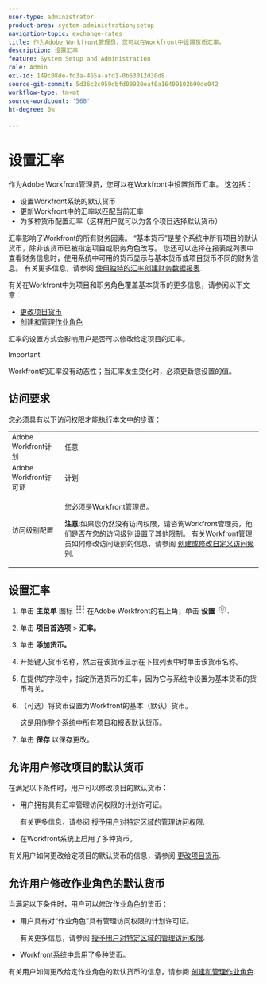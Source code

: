 ```yaml
---
user-type: administrator
product-area: system-administration;setup
navigation-topic: exchange-rates
title: 作为Adobe Workfront管理员，您可以在Workfront中设置货币汇率。
description: 设置汇率
feature: System Setup and Administration
role: Admin
exl-id: 149c08de-fd3a-465a-afd1-0b53012d30d8
source-git-commit: 5d36c2c959dbfd00920eaf0a16409102b99de042
workflow-type: tm+mt
source-wordcount: '560'
ht-degree: 0%

---
```


# 设置汇率

<!--
<p data-mc-conditions="QuicksilverOrClassic.Draft mode">*** DON'T DELETE, DRAFT OR HIDE THIS ARTICLE. IT IS LINKED TO THE PRODUCT, THROUGH THE CONTEXT SENSITIVE HELP LINKS. **</p>
-->

作为Adobe Workfront管理员，您可以在Workfront中设置货币汇率。 这包括：

* 设置Workfront系统的默认货币
* 更新Workfront中的汇率以匹配当前汇率
* 为多种货币配置汇率（这样用户就可以为各个项目选择默认货币）

汇率影响了Workfront的所有财务因素。 “基本货币”是整个系统中所有项目的默认货币，除非该货币已被指定项目或职务角色改写。 您还可以选择在报表或列表中查看财务信息时，使用系统中可用的货币显示与基本货币或项目货币不同的财务信息。 有关更多信息，请参阅 [使用独特的汇率创建财务数据报表](../../../reports-and-dashboards/reports/creating-and-managing-reports/create-financial-data-reports-unique-exchange-rates.md).

有关在Workfront中为项目和职务角色覆盖基本货币的更多信息，请参阅以下文章：

* [更改项目货币](../../../manage-work/projects/project-finances/change-project-currency.md)
* [创建和管理作业角色](../../../administration-and-setup/set-up-workfront/organizational-setup/create-manage-job-roles.md)

汇率的设置方式会影响用户是否可以修改给定项目的汇率。

>[!IMPORTANT]
>
>Workfront的汇率没有动态性；当汇率发生变化时，必须更新您设置的值。

## 访问要求

您必须具有以下访问权限才能执行本文中的步骤：

<table style="table-layout:auto"> 
 <col> 
 <col> 
 <tbody> 
  <tr> 
   <td role="rowheader">Adobe Workfront计划</td> 
   <td>任意</td> 
  </tr> 
  <tr> 
   <td role="rowheader">Adobe Workfront许可证</td> 
   <td>计划</td> 
  </tr> 
  <tr> 
   <td role="rowheader">访问级别配置</td> 
   <td> <p>您必须是Workfront管理员。</p> <p><b>注意</b>:如果您仍然没有访问权限，请咨询Workfront管理员，他们是否在您的访问级别设置了其他限制。 有关Workfront管理员如何修改访问级别的信息，请参阅 <a href="../../../administration-and-setup/add-users/configure-and-grant-access/create-modify-access-levels.md" class="MCXref xref">创建或修改自定义访问级别</a>.</p> </td> 
  </tr> 
 </tbody> 
</table>

## 设置汇率

1. 单击 **主菜单** 图标 ![](assets/main-menu-icon.png) 在Adobe Workfront的右上角，单击 **设置** ![](assets/gear-icon-settings.png).

1. 单击 **项目首选项** > **汇率。**

1. 单击 **添加货币。**
1. 开始键入货币名称，然后在该货币显示在下拉列表中时单击该货币名称。

1. 在提供的字段中，指定所选货币的汇率，因为它与系统中设置为基本货币的货币有关。
1. （可选）将货币设置为Workfront的基本（默认）货币。

   这是用作整个系统中所有项目和报表默认货币。

1. 单击 **保存** 以保存更改。

## 允许用户修改项目的默认货币

在满足以下条件时，用户可以修改项目的默认货币：

* 用户拥有具有汇率管理访问权限的计划许可证。

   有关更多信息，请参阅 [授予用户对特定区域的管理访问权限](../../../administration-and-setup/add-users/configure-and-grant-access/grant-users-admin-access-certain-areas.md).

* 在Workfront系统上启用了多种货币。

有关用户如何更改给定项目的默认货币的信息，请参阅 [更改项目货币](../../../manage-work/projects/project-finances/change-project-currency.md).

## 允许用户修改作业角色的默认货币

当满足以下条件时，用户可以修改作业角色的货币：

* 用户具有对“作业角色”具有管理访问权限的计划许可证。

   有关更多信息，请参阅 [授予用户对特定区域的管理访问权限](../../../administration-and-setup/add-users/configure-and-grant-access/grant-users-admin-access-certain-areas.md).

* Workfront系统中启用了多种货币。

有关用户如何更改给定作业角色的默认货币的信息，请参阅 [创建和管理作业角色](../../../administration-and-setup/set-up-workfront/organizational-setup/create-manage-job-roles.md).
